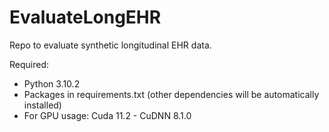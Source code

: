 # EvaluateLongEHR
Repo to evaluate synthetic longitudinal EHR data.

Required:
- Python 3.10.2
- Packages in requirements.txt (other dependencies will be automatically installed)
- For GPU usage: Cuda 11.2 - CuDNN 8.1.0
